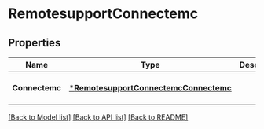 # RemotesupportConnectemc

## Properties
Name | Type | Description | Notes
------------ | ------------- | ------------- | -------------
**Connectemc** | [***RemotesupportConnectemcConnectemc**](RemotesupportConnectemcConnectemc.md) |  | [optional] [default to null]

[[Back to Model list]](../README.md#documentation-for-models) [[Back to API list]](../README.md#documentation-for-api-endpoints) [[Back to README]](../README.md)


